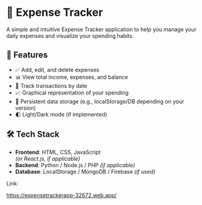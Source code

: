 # 💸 Expense Tracker

A simple and intuitive Expense Tracker application to help you manage your daily expenses and visualize your spending habits.

## 🚀 Features

- ✅ Add, edit, and delete expenses
- 📊 View total income, expenses, and balance
- 📅 Track transactions by date
- 📈 Graphical representation of your spending
- 💾 Persistent data storage (e.g., localStorage/DB depending on your version)
- 🌓 Light/Dark mode (if implemented)

## 🛠️ Tech Stack

- **Frontend**: HTML, CSS, JavaScript  
  *(or React.js, if applicable)*  
- **Backend**: Python / Node.js / PHP *(if applicable)*  
- **Database**: LocalStorage / MongoDB / Firebase *(if used)*

Link:

https://expensetrackerapp-32672.web.app/
